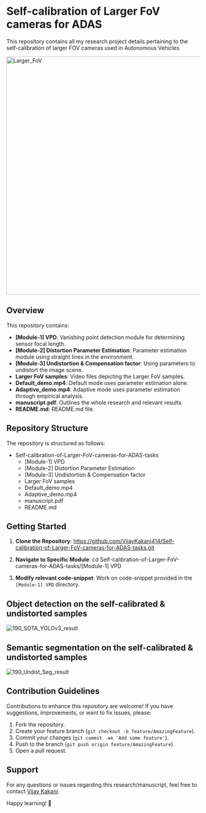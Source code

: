 # Self-calibration of Larger FoV cameras for ADAS

This repository contains all my research project details pertaining to the self-calibration of larger FOV cameras used in Autonomous Vehicles

<img width="620" alt="Larger_FoV" src="https://github.com/VijayKakani414/Self-calibration-of-Larger-FoV-cameras-for-ADAS-tasks/assets/25151205/7a8ba03b-e323-45bf-9b0e-d42ac58e5514">

## Overview

This repository contains:

- **[Module-1] VPD**: Vanishing point detection module for determining sensor focal length.
- **[Module-2] Distortion Parameter Estimation**: Parameter estimation module using straight lines in the environment.
- **[Module-3] Undistortion & Compensation factor**: Using parameters to undistort the image scene.
- **Larger FoV samples**: Video files depicting the Larger FoV samples.
- **Default_demo.mp4**: Default mode uses parameter estimation alone.
- **Adaptive_demo.mp4**: Adaptive mode uses parameter estimation through empirical analysis.
- **manuscript.pdf**: Outlines the whole research and relevant results.
- **README.md**: README.md file.

## Repository Structure

The repository is structured as follows:
- Self-calibration-of-Larger-FoV-cameras-for-ADAS-tasks 
  - [Module-1] VPD
  - [Module-2] Distortion Parameter Estimation
  - [Module-3] Undistortion & Compensation factor
  - Larger FoV samples
  - Default_demo.mp4
  - Adaptive_demo.mp4
  - manuscript.pdf
  - README.md

## Getting Started

1. **Clone the Repository**: 
https://github.com/VijayKakani414/Self-calibration-of-Larger-FoV-cameras-for-ADAS-tasks.git

2. **Navigate to Specific Module**: 
cd Self-calibration-of-Larger-FoV-cameras-for-ADAS-tasks/[Module-1] VPD

3. **Modify relevant code-snippet**: Work on code-snippet provided in the `[Module-1] VPD` directory.

## Object detection on the self-calibrated & undistorted samples

![190_SOTA_YOLOv3_result](https://github.com/VijayKakani414/Self-calibration-of-Larger-FoV-cameras-for-ADAS/assets/25151205/e301a7c6-a1c8-447a-9a7a-78ed89820ff8)

## Semantic segmentation on the self-calibrated & undistorted samples 

![190_Undist_Seg_result](https://github.com/VijayKakani414/Self-calibration-of-Larger-FoV-cameras-for-ADAS/assets/25151205/0705101c-a5c5-47b8-8f6b-c193b9d0254a)

## Contribution Guidelines

Contributions to enhance this repository are welcome! If you have suggestions, improvements, or want to fix issues, please:

1. Fork the repository.
2. Create your feature branch (`git checkout -b feature/AmazingFeature`).
3. Commit your changes (`git commit -am 'Add some feature'`).
4. Push to the branch (`git push origin feature/AmazingFeature`).
5. Open a pull request.

## Support

For any questions or issues regarding this research/manuscript, feel free to contact [Vijay Kakani](mailto:vijaykakanivja@gmail.com).

Happy learning! 🚀
